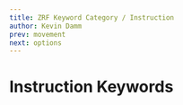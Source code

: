 ```yaml
---
title: ZRF Keyword Category / Instruction
author: Kevin Damm
prev: movement
next: options
---
```


# Instruction Keywords


